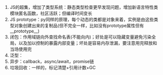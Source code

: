 1. JS的超集，增加了类型系统：静态类型检查更早发现问题，增加新语言特性类模块匿名函数，社区活跃；但编译时间变长
2. JS prototype：py同样的原理，每个动态的类都是对象来着，实例是由这些类型对象创建出来的复制品(但不完全一样，比如没有prototype属性但有__prototype__)
3. 闭包：作用域链向外查找命名表(不能向内)；好处是可以隐藏变量避免污染全局，以及加以控制的暴露内部变量；坏处是容易内存泄漏，要注意用完释放和当场使用完
4. 泛型：
5. 异步：callback，async/await，promise链
6. 垃圾回收：一样的，标记清楚+引用计数+GC
